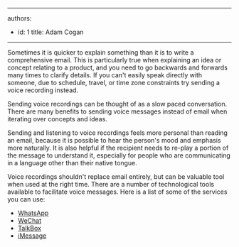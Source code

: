 

---
authors:
  - id: 1
    title: Adam Cogan
---




<span class='intro'> ​​Sometimes it is quicker to explain something than it is to write a comprehensive email. This is particularly true when explaining an idea or concept relating to a product, and you need to go backwards and forwards many times to clarify details. If you can't easily speak directly with someone, due to schedule, travel, or time zone constraints try sending a voice recording&#160;instead. </span>

<p>​Sending voice recordings&#160;can be thought of as a slow paced conversation. There are many benefits to sending voice messages instead of email when iterating over concepts and ideas.</p><p>Sending and listening to voice recordings&#160;feels more personal than reading an email, because it is possible to hear the person'​s mood and emphasis more naturally.&#160;It is also helpful if the recipient needs to re-play a portion of the message to understand it, especially for people who are communicating in a language other than their native tongue.</p><p>Voice recordings&#160;shouldn't replace email entirely, but can be valuable tool when used at the right time. There are a number of technological tools available to facilitate voice messages. Here is a list of some of the services you can use&#58;</p><ul><li>
      <a href="http&#58;//www.whatsapp.com/">WhatsApp</a>&#160;</li><li>
      <a href="http&#58;//www.wechat.com/">WeChat</a>&#160;</li><li>
      <a href="http&#58;//talkboxapp.com/">TalkBox</a>&#160;</li><li><a href="http&#58;//www.imore.com/how-send-voice-note-your-iphone-imessage-or-sms">iMessage​​</a></li></ul>


